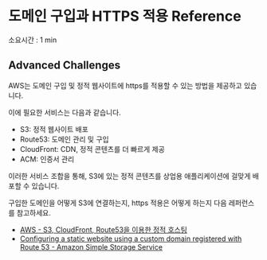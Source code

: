 # 도메인 구입과 HTTPS 적용 Reference

소요시간 : 1 min

## Advanced Challenges

AWS는 도메인 구입 및 정적 웹사이트에 https를 적용할 수 있는 방법을 제공하고 있습니다.

이에 필요한 서비스는 다음과 같습니다.

- S3: 정적 웹사이트 배포
- Route53: 도메인 관리 및 구입
- CloudFront: CDN, 정적 콘텐츠를 더 빠르게 제공
- ACM: 인증서 관리

이러한 서비스 조합을 통해, S3에 있는 정적 콘텐츠를 상업용 애플리케이션에 걸맞게 배포할 수 있습니다.

구입한 도메인을 어떻게 S3에 연결하는지, https 적용은 어떻게 하는지 다음 레퍼런스를 참고하세요.

- [AWS - S3, CloudFront, Route53을 이용한 정적 호스팅](https://velog.io/@seongkyun/AWS-S3-CloudFront-Route53을-이용한-정적-호스팅)
- [Configuring a static website using a custom domain registered with Route 53 - Amazon Simple Storage Service](https://docs.aws.amazon.com/AmazonS3/latest/userguide/website-hosting-custom-domain-walkthrough.html)